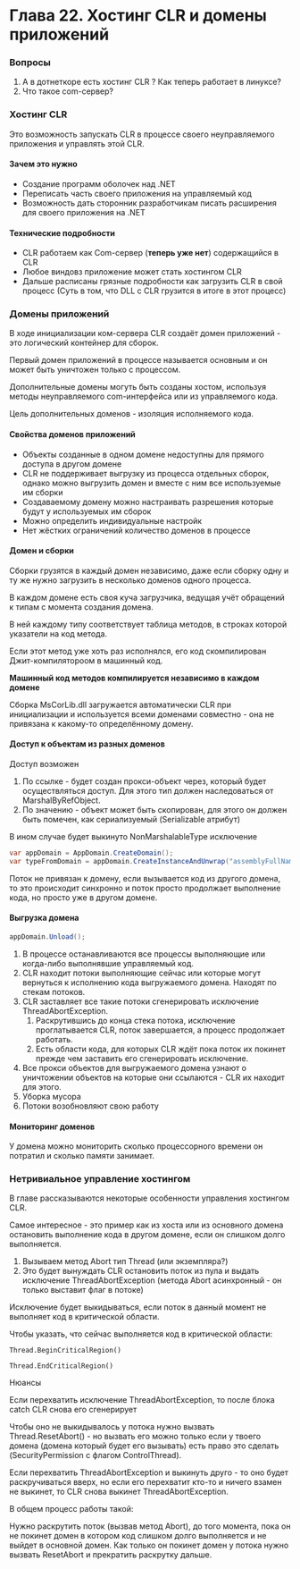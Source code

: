 # Глава 22. Хостинг CLR и домены приложений

### Вопросы

1. А в дотнеткоре есть хостинг CLR ? Как теперь работает в линуксе?
2. Что такое com-сервер?

### Хостинг CLR

Это возможность запускать CLR в процессе своего неуправляемого приложения и управлять этой CLR.

#### Зачем это нужно

* Создание программ оболочек над .NET
* Переписать часть своего приложения на управляемый код
* Возможность дать сторонник разработчикам писать расширения для своего приложения на .NET

#### Технические подробности

* CLR работаем как Com-сервер \(**теперь уже нет**\) содержащийся в CLR
* Любое виндовз приложение может стать хостингом CLR
* Дальше расписаны грязные подробности как загрузить CLR в свой процесс \(Суть в том, что DLL с CLR грузится в итоге в этот процесс\)

### Домены приложений

В ходе инициализации ком-сервера CLR создаёт домен приложений - это логический контейнер для сборок.

Первый домен приложений в процессе называется основным и он может быть уничтожен только с процессом.

Дополнительные домены могуть быть созданы хостом, используя методы неуправляемого com-интерфейса или из управляемого кода.

Цель дополнительных доменов - изоляция исполняемого кода.

#### Свойства доменов приложений

* Объекты созданные в одном домене недоступны для прямого доступа в другом домене
* CLR не поддерживает выгрузку из процесса отдельных сборок, однако можно выгрузить домен и вместе с ним все используемые им сборки
* Создаваемому домену можно настраивать разрешения которые будут у используемых им сборок
* Можно определить индивидуальные настройк
* Нет жёстких ограничений количество доменов в процессе

#### Домен и сборки

Сборки грузятся в каждый домен независимо, даже если сборку одну и ту же нужно загрузить в несколько доменов одного процесса.

В каждом домене есть своя куча загрузчика, ведущая учёт обращений к типам с момента создания домена.

В ней каждому типу соответствует таблица методов, в строках которой указатели на код метода.

Если этот метод уже хоть раз исполнялся, его код скомпилирован Джит-компилятороом в машинный код.

**Машинный код методов компилируется независимо в каждом домене**

Сборка MsCorLib.dll загружается автоматически CLR при инициализации и используется всеми доменами совместно - она не привязана к какому-то определённому домену.

#### Доступ к объектам из разных доменов

Доступ возможен

1. По ссылке - будет создан прокси-объект через, который будет осуществляться доступ. Для этого тип должен наследоваться от MarshalByRefObject.
2. По значению - объект может быть скопирован, для этого он должен быть помечен, как сериализуемый \(Serializable атрибут\)

В ином случае будет выкинуто NonMarshalableType исключение

```C\#
var appDomain = AppDomain.CreateDomain();
var typeFromDomain = appDomain.CreateInstanceAndUnwrap("assemblyFullName", "TypeName");
```

Поток не привязан к домену, если вызывается код из другого домена, то это происходит синхронно и поток просто продолжает выполнение кода, но просто уже в другом домене.

#### Выгрузка домена

```C\#
appDomain.Unload();
```

1. В процессе останавливаются все процессы выполняющие или когда-либо выполнявшие управляемый код.
2. CLR находит потоки выполняющие сейчас или которые могут вернуться к исполнению кода выгружаемого домена. Находят по стекам потоков.
3. CLR заставляет все такие потоки сгенерировать исключение ThreadAbortException.
   1. Раскрутившись до конца стека потока, исключение проглатывается CLR, поток завершается, а процесс продолжает работать.
   2. Есть области кода, для которых CLR ждёт пока поток их покинет прежде чем заставить его сгенерировать исключение.
4. Все прокси объектов для выгружаемого домена узнают о уничтожении объектов на которые они ссылаются - CLR их находит для этого.
5. Уборка мусора
6. Потоки возобновляют свою работу

#### Мониторинг доменов

У домена можно мониторить сколько процессорного времени он потратил и сколько памяти занимает.

### Нетривиальное управление хостингом

В главе рассказываются некоторые особенности управления хостингом CLR.

Самое интересное - это пример как из хоста или из основного домена остановить выполнение кода в другом домене, если он слишком долго выполняется.

1. Вызываем метод Abort тип Thread \(или экземпляра?\)
2. Это будет вынуждать CLR остановить поток из пула и выдать исключение ThreadAbortException \(метода Abort асинхронный - он только выставит флаг в потоке\)

Исключение будет выкидываться, если поток в данный момент не выполняет код в критической области.

Чтобы указать, что сейчас выполняется код в критической области: 

`Thread.BeginCriticalRegion()`

`Thread.EndCriticalRegion()`

Нюансы

Если перехватить исключение ThreadAbortException, то после блока catch CLR снова его сгенерирует

Чтобы оно не выкидывалось у потока нужно вызвать Thread.ResetAbort\(\) - но вызвать его можно только если у твоего домена \(домена который будет его вызывать\) есть право это сделать \(SecurityPermission с флагом ControlThread\).

Если перехватить ThreadAbortException и выкинуть друго - то оно будет раскручиваться вверх, но если его перехватит кто-то и ничего взамен не выкинет, то CLR снова выкинет ThreadAbortException.

В общем процесс работы такой:

Нужно раскрутить поток \(вызвав метод Abort\), до того момента, пока он не покинет домен в котором код слишком долго выполняется и не выйдет в основной домен. Как только он покинет домен у потока нужно вызвать ResetAbort и прекратить раскрутку дальше.







